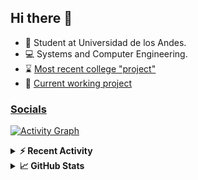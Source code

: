 ## Hi there 👋

<!--
**Daniel-VergaraM/Daniel-VergaraM** is a ✨ _special_ ✨ repository because its `README.md` (this file) appears on your GitHub profile.-->

- 🌱 Student at Universidad de los Andes.
- 💻 Systems and Computer Engineering.
- ⌛ [Most recent college "project"](https://daniel-vergaram.github.io/TallerAngular/)
- 🔨 [Current working project](https://github.com/Daniel-VergaraM/WebRTC-Video-Broadcast)


<h3><a href="https://dvergaram.is-a.dev/links" target="_blank">Socials</a></h3>
  


[![Activity Graph](https://github-readme-activity-graph.vercel.app/graph?username=daniel-vergaram&theme=github-dark-dimmed&custom_title=Daniel%27s%20Activity%20Graph&hide_border=true)](https://github.com/ashutosh00710/github-readme-activity-graph)

<!--START_SECTION:activity-->

<!--END_SECTION:activity-->

<details> <summary> <b>⚡ Recent Activity</b> </summary>
  
<!--START_SECTION:waka-->
![Code Time](http://img.shields.io/badge/Code%20Time-419%20hrs%2055%20mins-blue)

![Lines of code](https://img.shields.io/badge/From%20Hello%20World%20I%27ve%20Written-498.9%20thousand%20lines%20of%20code-blue)

**🐱 My GitHub Data** 

> 📦 ? Used in GitHub's Storage 
 > 
> 🏆 121 Contributions in the Year 2025
 > 
> 💼 Opted to Hire
 > 
> 📜 12 Public Repositories 
 > 
> 🔑 0 Private Repositories 
 > 
**I'm a Night 🦉** 

```text
🌞 Morning                98 commits          ████░░░░░░░░░░░░░░░░░░░░░   15.36 % 
🌆 Daytime                216 commits         ████████░░░░░░░░░░░░░░░░░   33.86 % 
🌃 Evening                210 commits         ████████░░░░░░░░░░░░░░░░░   32.92 % 
🌙 Night                  114 commits         ████░░░░░░░░░░░░░░░░░░░░░   17.87 % 
```


📊 **This Week I Spent My Time On** 

```text
🕑︎ Time Zone: America/Bogota

💬 Programming Languages: 
Java                     7 hrs 53 mins       █████████████████░░░░░░░░   69.00 % 
TypeScript               1 hr 9 mins         ███░░░░░░░░░░░░░░░░░░░░░░   10.08 % 
Java Properties          54 mins             ██░░░░░░░░░░░░░░░░░░░░░░░   08.00 % 
XML                      50 mins             ██░░░░░░░░░░░░░░░░░░░░░░░   07.39 % 
JavaScript               17 mins             █░░░░░░░░░░░░░░░░░░░░░░░░   02.50 % 

🐱‍💻 Projects: 
Proyecto-SisTrans        4 hrs 18 mins       █████████░░░░░░░░░░░░░░░░   37.70 % 
ISIS2603_202510_S3_E3_Ase3 hrs 30 mins       ████████░░░░░░░░░░░░░░░░░   30.68 % 
site-api                 2 hrs 7 mins        █████░░░░░░░░░░░░░░░░░░░░   18.64 % 
ISIS2603_202510_S3_E3_Ase1 hr 14 mins        ███░░░░░░░░░░░░░░░░░░░░░░   10.81 % 
chocoro                  14 mins             █░░░░░░░░░░░░░░░░░░░░░░░░   02.17 % 
```


 Last Updated on 27/05/2025 00:51:43 UTC
<!--END_SECTION:waka-->

</details>

<details> <summary> <b>📈 GitHub Stats</b> </summary>
<!--START_SECTION:simplewaka-->

```txt
From: 10 June 2024 - To: 28 May 2025

Total Time: 420 hrs 58 mins

Java                148 hrs 37 mins 🟩🟩🟩🟩🟩🟩🟩🟩🟩⬜⬜⬜⬜⬜⬜⬜⬜⬜⬜⬜⬜⬜⬜⬜⬜   35.30 %
TypeScript          95 hrs 26 mins  🟩🟩🟩🟩🟩🟨⬜⬜⬜⬜⬜⬜⬜⬜⬜⬜⬜⬜⬜⬜⬜⬜⬜⬜⬜   22.67 %
JavaScript          67 hrs 50 mins  🟩🟩🟩🟩⬜⬜⬜⬜⬜⬜⬜⬜⬜⬜⬜⬜⬜⬜⬜⬜⬜⬜⬜⬜⬜   16.11 %
Bash                18 hrs 54 mins  🟩⬜⬜⬜⬜⬜⬜⬜⬜⬜⬜⬜⬜⬜⬜⬜⬜⬜⬜⬜⬜⬜⬜⬜⬜   04.49 %
HTML                17 hrs 6 mins   🟩⬜⬜⬜⬜⬜⬜⬜⬜⬜⬜⬜⬜⬜⬜⬜⬜⬜⬜⬜⬜⬜⬜⬜⬜   04.06 %
```

<!--END_SECTION:simplewaka-->
</details>
